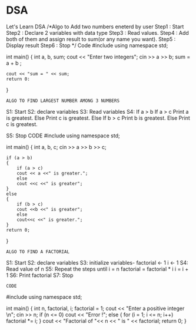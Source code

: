 # DSA
Let's Learn DSA
/*Algo to Add two numbers eneterd by user
Step1 : Start
Step2 : Declare 2 variables with data type
Step3 : Read values.
Step4 : Add both of them and assign result to sum(or any name you want).
Step5 : Display result
Step6 : Stop 
*/
Code
#include<iostream>
using namespace std;
	
int main()
{
	int a, b, sum;
	cout << "Enter two integers";
	cin >> a >> b;
	sum = a + b ;
	
	cout << "sum = " << sum;
	return 0:
}

	ALGO TO FIND LARGEST NUMBER AMONG 3 NUMBERS
S1: Start
S2: declare variables 
S3: Read variables
S4: If a > b
	    If a > c 
	      Print a is greatest.
	    Else 
	      Print c is greatest.
	  Else
	    If b > c 
	      Print b is greatest.
	    Else 
        Print c is greatest.

S5: Stop
	CODE
#include<iostream>
using namespace std;

int main()
{
    int a, b, c;
    cin >> a >> b >> c;
    
    if (a > b)
    {
        if (a > c)
        cout << a <<" is greater.";
        else 
        cout <<c <<" is greater";
    }
    else
    {
        if (b > c)
        cout <<b <<" is greater";
        else
        cout<<c <<" is greater.";
    }
    return 0;
}
	
	
	
    ALGO TO FIND A FACTORIAL
S1: Start
S2: declare variables 
S3: initialize variables- factorial <- 1
		                  i <- 1
S4: Read value of n
S5: Repeat the steps until i = n
	factorial = factorial * i
	i = i + 1
S6: Print factorial
S7: Stop
	
	CODE
#include<iostream>
using namespace std;

int main()
{
    int n, factorial, i;
    factorial = 1;
    cout << "Enter a positive integer \n";
    cin >> n;
    if (n <= 0)
    cout << "Error !";
    else
    {
        for (i = 1; i <= n; i++)
        factorial *= i;
    }
    cout << "Factorial of "<< n << " is " << factorial;
    return 0;
}
	
	
	
	

